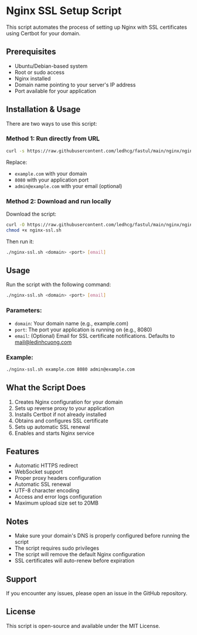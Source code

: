# Nginx SSL Setup Script

This script automates the process of setting up Nginx with SSL certificates using Certbot for your domain.

## Prerequisites

- Ubuntu/Debian-based system
- Root or sudo access
- Nginx installed
- Domain name pointing to your server's IP address
- Port available for your application

## Installation & Usage

There are two ways to use this script:

### Method 1: Run directly from URL

```bash
curl -s https://raw.githubusercontent.com/ledhcg/fastul/main/nginx/nginx-ssl.sh | sudo bash -s example.com 8080 admin@example.com
```

Replace:
- `example.com` with your domain
- `8080` with your application port
- `admin@example.com` with your email (optional)

### Method 2: Download and run locally

Download the script:

```bash
curl -O https://raw.githubusercontent.com/ledhcg/fastul/main/nginx/nginx-ssl.sh
chmod +x nginx-ssl.sh
```

Then run it:

```bash
./nginx-ssl.sh <domain> <port> [email]
```

## Usage

Run the script with the following command:

```bash
./nginx-ssl.sh <domain> <port> [email]
```

### Parameters:

- `domain`: Your domain name (e.g., example.com)
- `port`: The port your application is running on (e.g., 8080)
- `email`: (Optional) Email for SSL certificate notifications. Defaults to mail@ledinhcuong.com

### Example:

```bash
./nginx-ssl.sh example.com 8080 admin@example.com
```

## What the Script Does

1. Creates Nginx configuration for your domain
2. Sets up reverse proxy to your application
3. Installs Certbot if not already installed
4. Obtains and configures SSL certificate
5. Sets up automatic SSL renewal
6. Enables and starts Nginx service

## Features

- Automatic HTTPS redirect
- WebSocket support
- Proper proxy headers configuration
- Automatic SSL renewal
- UTF-8 character encoding
- Access and error logs configuration
- Maximum upload size set to 20MB

## Notes

- Make sure your domain's DNS is properly configured before running the script
- The script requires sudo privileges
- The script will remove the default Nginx configuration
- SSL certificates will auto-renew before expiration

## Support

If you encounter any issues, please open an issue in the GitHub repository.

## License

This script is open-source and available under the MIT License. 